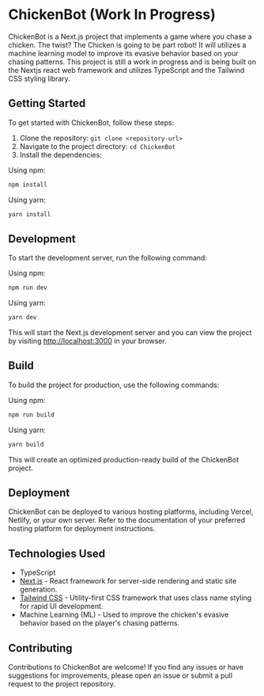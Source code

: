 # ChickenBot (Work In Progress)

ChickenBot is a Next.js project that implements a game where you chase a chicken. The twist? The Chicken is going to be part robot! It will utilizes a machine learning model to improve its evasive behavior based on your chasing patterns. This project is still a work in progress and is being built on the Nextjs react web framework and utilizes TypeScript and the Tailwind CSS styling library.

## Getting Started

To get started with ChickenBot, follow these steps:

1. Clone the repository: `git clone <repository-url>`
2. Navigate to the project directory: `cd ChickenBot`
3. Install the dependencies:

Using npm:
```bash
npm install
```

Using yarn:
```bash
yarn install
```

## Development

To start the development server, run the following command:

Using npm:
```bash
npm run dev
```

Using yarn:
```bash
yarn dev
```

This will start the Next.js development server and you can view the project by visiting [http://localhost:3000](http://localhost:3000) in your browser.

## Build

To build the project for production, use the following commands:

Using npm:
```bash
npm run build
```

Using yarn:
```bash
yarn build
```

This will create an optimized production-ready build of the ChickenBot project.

## Deployment

ChickenBot can be deployed to various hosting platforms, including Vercel, Netlify, or your own server. Refer to the documentation of your preferred hosting platform for deployment instructions.

## Technologies Used

- TypeScript
- [Next.js](https://nextjs.org/) - React framework for server-side rendering and static site generation.
- [Tailwind CSS](https://tailwindcss.com/) - Utility-first CSS framework that uses class name styling for rapid UI development.
- Machine Learning (ML) - Used to improve the chicken's evasive behavior based on the player's chasing patterns.

## Contributing

Contributions to ChickenBot are welcome! If you find any issues or have suggestions for improvements, please open an issue or submit a pull request to the project repository.
